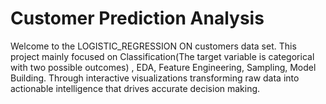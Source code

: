 # Customer Prediction Analysis
Welcome to the LOGISTIC_REGRESSION ON customers data set. This project mainly focused on Classification(The target variable is categorical with two possible outcomes) , EDA, Feature Engineering, Sampling, Model Building. Through interactive visualizations transforming raw data into actionable intelligence that drives  accurate decision making.

